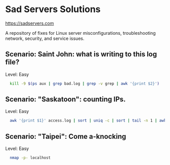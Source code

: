 # Sad Servers Solutions

https://sadservers.com

A repository of fixes for Linux server misconfigurations, troubleshooting network, security, and service issues.

## Scenario: Saint John: what is writing to this log file?
Level: Easy
```bash
  kill -9 $(ps aux | grep bad.log | grep -v grep | awk '{print $2}') 
```

## Scenario: "Saskatoon": counting IPs.
Level: Easy
```bash 
  awk '{print $1}' access.log | sort | uniq -c | sort | tail -n 1 | awk '{print $2}' > /home/admin/highestip.txt
```

## Scenario: "Taipei": Come a-knocking
Level: Easy

```bash 
  nmap -p- localhost
```
